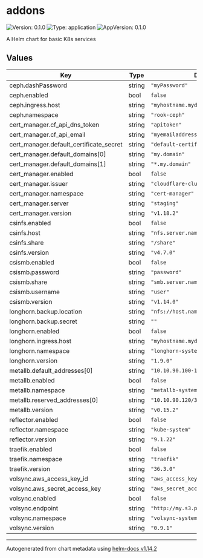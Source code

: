 # addons

![Version: 0.1.0](https://img.shields.io/badge/Version-0.1.0-informational?style=flat-square) ![Type: application](https://img.shields.io/badge/Type-application-informational?style=flat-square) ![AppVersion: 0.1.0](https://img.shields.io/badge/AppVersion-0.1.0-informational?style=flat-square)

A Helm chart for basic K8s services

## Values

| Key | Type | Default | Description |
|-----|------|---------|-------------|
| ceph.dashPassword | string | `"myPassword"` |  |
| ceph.enabled | bool | `false` |  |
| ceph.ingress.host | string | `"myhostname.mydomain"` |  |
| ceph.namespace | string | `"rook-ceph"` |  |
| cert_manager.cf_api_dns_token | string | `"apitoken"` |  |
| cert_manager.cf_api_email | string | `"myemailaddress"` |  |
| cert_manager.default_certificate_secret | string | `"default-certificate-secret"` |  |
| cert_manager.default_domains[0] | string | `"my.domain"` |  |
| cert_manager.default_domains[1] | string | `"*.my.domain"` |  |
| cert_manager.enabled | bool | `false` |  |
| cert_manager.issuer | string | `"cloudflare-clusterissuer"` |  |
| cert_manager.namespace | string | `"cert-manager"` |  |
| cert_manager.server | string | `"staging"` |  |
| cert_manager.version | string | `"v1.18.2"` |  |
| csinfs.enabled | bool | `false` |  |
| csinfs.host | string | `"nfs.server.name"` |  |
| csinfs.share | string | `"/share"` |  |
| csinfs.version | string | `"v4.7.0"` |  |
| csismb.enabled | bool | `false` |  |
| csismb.password | string | `"password"` |  |
| csismb.share | string | `"smb.server.name/share"` |  |
| csismb.username | string | `"user"` |  |
| csismb.version | string | `"v1.14.0"` |  |
| longhorn.backup.location | string | `"nfs://host.name:/export/path"` |  |
| longhorn.backup.secret | string | `""` |  |
| longhorn.enabled | bool | `false` |  |
| longhorn.ingress.host | string | `"myhostname.mydomain"` |  |
| longhorn.namespace | string | `"longhorn-system"` |  |
| longhorn.version | string | `"1.9.0"` |  |
| metallb.default_addresses[0] | string | `"10.10.90.100-10.10.90.110"` |  |
| metallb.enabled | bool | `false` |  |
| metallb.namespace | string | `"metallb-system"` |  |
| metallb.reserved_addresses[0] | string | `"10.10.90.120/30"` |  |
| metallb.version | string | `"v0.15.2"` |  |
| reflector.enabled | bool | `false` |  |
| reflector.namespace | string | `"kube-system"` |  |
| reflector.version | string | `"9.1.22"` |  |
| traefik.enabled | bool | `false` |  |
| traefik.namespace | string | `"traefik"` |  |
| traefik.version | string | `"36.3.0"` |  |
| volsync.aws_access_key_id | string | `"aws_access_key_id"` |  |
| volsync.aws_secret_access_key | string | `"aws_secret_access_key"` |  |
| volsync.enabled | bool | `false` |  |
| volsync.endpoint | string | `"http://my.s3.provider:port/bucket"` |  |
| volsync.namespace | string | `"volsync-system"` |  |
| volsync.version | string | `"0.9.1"` |  |

----------------------------------------------
Autogenerated from chart metadata using [helm-docs v1.14.2](https://github.com/norwoodj/helm-docs/releases/v1.14.2)
